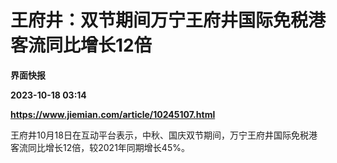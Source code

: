 # 王府井：双节期间万宁王府井国际免税港客流同比增长12倍
**界面快报**

**2023-10-18 03:14**

**https://www.jiemian.com/article/10245107.html**

王府井10月18日在互动平台表示，中秋、国庆双节期间，万宁王府井国际免税港客流同比增长12倍，较2021年同期增长45%。